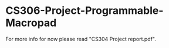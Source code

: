 # CS306-Project-Programmable-Macropad

For more info for now please read "CS304 Project report.pdf".
